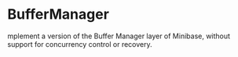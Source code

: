 # BufferManager
mplement a version of the Buffer Manager layer of Minibase, without support for concurrency control or recovery.
